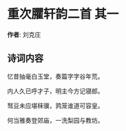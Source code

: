 # 重次臞轩韵二首  其一

**作者**: 刘克庄

## 诗词内容

忆昔抽毫白玉堂，奏篇字字谷年荒。

内人久已呼才子，明主今方记寝郎。

驽豆未应堪秣骥，鹑笼谁道可容皇。

何当雅奏登郊庙，一洗梨园与教坊。

